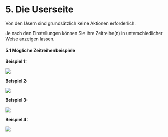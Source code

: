 # 5. Die Userseite

Von den Usern sind grundsätzlich keine Aktionen erforderlich.

Je nach den Einstellungen können Sie ihre Zeitreihe(n) in unterschiedlicher Weise anzeigen lassen.

#### 5.1 Mögliche Zeitreihenbeispiele

**Beispiel 1:**

![](../assets/5userside_1.png)

**Beispiel 2:**

![](../assets/5userside_2.png)

**Beispiel 3:**

![](../assets/5userside_3.png)

**Beispiel 4:**

![](../assets/5userside_4.png)
